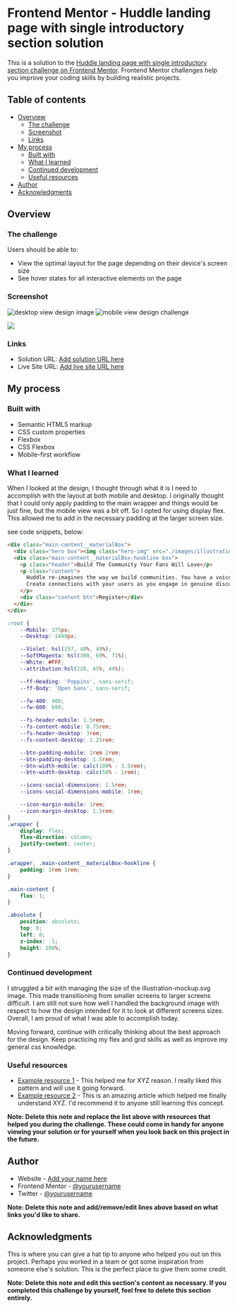 # Frontend Mentor - Huddle landing page with single introductory section solution

This is a solution to the [Huddle landing page with single introductory section challenge on Frontend Mentor](https://www.frontendmentor.io/challenges/huddle-landing-page-with-a-single-introductory-section-B_2Wvxgi0). Frontend Mentor challenges help you improve your coding skills by building realistic projects. 

## Table of contents

- [Overview](#overview)
  - [The challenge](#the-challenge)
  - [Screenshot](#screenshot)
  - [Links](#links)
- [My process](#my-process)
  - [Built with](#built-with)
  - [What I learned](#what-i-learned)
  - [Continued development](#continued-development)
  - [Useful resources](#useful-resources)
- [Author](#author)
- [Acknowledgments](#acknowledgments)

## Overview

### The challenge

Users should be able to:

- View the optimal layout for the page depending on their device's screen size
- See hover states for all interactive elements on the page

### Screenshot

![desktop view design image](./design/desktop-design.jpg)
![mobile view design challenge](./design/mobile-design.jpg)

![](./images/complete-project.png)

### Links

- Solution URL: [Add solution URL here](https://your-solution-url.com)
- Live Site URL: [Add live site URL here](https://your-live-site-url.com)

## My process

### Built with

- Semantic HTML5 markup
- CSS custom properties
- Flexbox
- CSS Flexbox
- Mobile-first workflow

### What I learned

When I looked at the design, I thought through what it is I need to accomplish with the layout at both mobile and desktop. I originally thought
that I could only apply padding to the main wrapper and things would be just fine, but the mobile view was a bit off. So I opted for using display
flex. This allowed me to add in the necessary padding at the larger screen size. 

see code snippets, below:

```html
<div class="main-content__materialBox">
  <div class="hero box"><img class="hero-img" src="./images/illustration-mockups.svg" alt="illustations"></div>
  <div class="main-content__materialBox-hookline box">
    <p class="header">Build The Community Your Fans Will Love</p>
    <p class="content">
      Huddle re-imagines the way we build communities. You have a voice, but so does your audience.
      Create connections with your users as you engage in genuine discussion.
    </p>
    <div class="content btn">Register</div>
  </div> 
</div>
```
```css
:root {
    --Mobile: 375px;
    --Desktop: 1440px;

    --Violet: hsl(257, 40%, 49%);
    --SoftMagenta: hsl(300, 69%, 71%);
    --White: #FFF;
    --attribution:hsl(228, 45%, 44%);

    --ff-Heading: 'Poppins', sans-serif;
    --ff-Body: 'Open Sans', sans-serif;

    --fw-400: 400;
    --fw-600: 600;

    --fs-header-mobile: 1.5rem;
    --fs-content-mobile: 0.75rem;
    --fs-header-desktop: 3rem;
    --fs-content-desktop: 1.25rem;

    --btn-padding-mobile: 1rem 2rem;
    --btn-padding-desktop: 1.5rem;
    --btn-width-mobile: calc(100% - 3.5rem);
    --btn-width-desktop: calc(50% - 1rem);

    --icons-social-dimensions: 1.5rem;
    --icons-social-dimensions-mobile: 1rem;

    --icon-margin-mobile: 1rem;
    --icon-margin-desktop: 1.5rem;
}
.wrapper {
    display: flex;
    flex-direction: column;
    justify-content: center;
}

.wrapper, .main-content__materialBox-hookline {
    padding: 3rem 1rem;
}

.main-content {
    flex: 1;
}

.absolute {
    position: absolute;
    top: 0;
    left: 0;
    z-index: -1;
    height: 100%;
}
```


### Continued development

I struggled a bit with managing the size of the illustration-mockup.svg image. This made transitioning from smaller screens to larger screens difficult. I am still
not sure how well I handled the background image with respect to how the design intended for it to look at different screens sizes. Overall, I am proud of what I was
able to accomplish today. 

Moving forward, continue with critically thinking about the best approach for the design. Keep practicing my flex and grid skills as well as improve my general css
knowledge.

### Useful resources

- [Example resource 1](https://www.example.com) - This helped me for XYZ reason. I really liked this pattern and will use it going forward.
- [Example resource 2](https://www.example.com) - This is an amazing article which helped me finally understand XYZ. I'd recommend it to anyone still learning this concept.

**Note: Delete this note and replace the list above with resources that helped you during the challenge. These could come in handy for anyone viewing your solution or for yourself when you look back on this project in the future.**

## Author

- Website - [Add your name here](https://www.your-site.com)
- Frontend Mentor - [@yourusername](https://www.frontendmentor.io/profile/yourusername)
- Twitter - [@yourusername](https://www.twitter.com/yourusername)

**Note: Delete this note and add/remove/edit lines above based on what links you'd like to share.**

## Acknowledgments

This is where you can give a hat tip to anyone who helped you out on this project. Perhaps you worked in a team or got some inspiration from someone else's solution. This is the perfect place to give them some credit.

**Note: Delete this note and edit this section's content as necessary. If you completed this challenge by yourself, feel free to delete this section entirely.**
